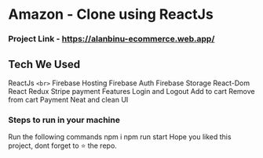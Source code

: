 # Amazon - Clone using ReactJs
### Project Link - https://alanbinu-ecommerce.web.app/

## Tech We Used
ReactJs `<br>`
Firebase Hosting
Firebase Auth
Firebase Storage
React-Dom
React Redux
Stripe payment
Features
Login and Logout
Add to cart
Remove from cart
Payment
Neat and clean UI

### Steps to run in your machine
Run the following commands
npm i
npm run start
Hope you liked this project, dont forget to ⭐ the repo.
